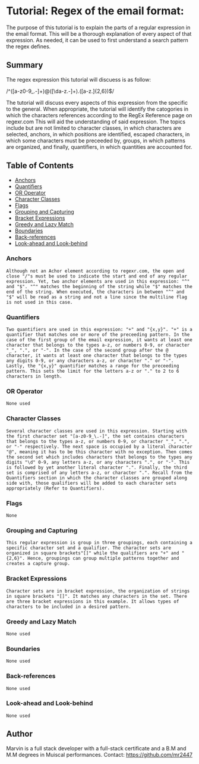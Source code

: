 # Tutorial: Regex of the email format: 
The purpose of this tutorial is to explain the parts of a regular expression in the email format. This will be a thorough explanation of every aspect of that expression. As needed, it can be used to first understand a search pattern the regex defines.

## Summary
The regex expression this tutorial will discuess is as follow: 

/^([a-z0-9_\.-]+)@([\da-z\.-]+)\.([a-z\.]{2,6})$/

The tutorial will discuss every aspects of this expression from the specific to the general. When appropriate, the tutorial will identify the catogories in which the characters references according to the RegEx Reference page on regexr.com This will aid the understanding of said expression. The topics include but are not limited to character classes, in which characters are selected, anchors, in which positions are identified, escaped characters, in which some characters must be preceeded by, groups, in which patterns are organized, and finally, quantifiers, in which quantities are accounted for. 

## Table of Contents

- [Anchors](#anchors)
- [Quantifiers](#quantifiers)
- [OR Operator](#or-operator)
- [Character Classes](#character-classes)
- [Flags](#flags)
- [Grouping and Capturing](#grouping-and-capturing)
- [Bracket Expressions](#bracket-expressions)
- [Greedy and Lazy Match](#greedy-and-lazy-match)
- [Boundaries](#boundaries)
- [Back-references](#back-references)
- [Look-ahead and Look-behind](#look-ahead-and-look-behind)

### Anchors
    Although not an Achor element according to regexr.com, the open and close "/"s must be used to indicate the start and end of any regular expression. Yet, two anchor elements are used in this expression: "^" and "$". "^" matches the beginning of the string while "$" matches the end of the string. When executed, the characters in between "^" and "$" will be read as a string and not a line since the multiline flag is not used in this case. 
### Quantifiers
    Two quantifiers are used in this expression: "+" and "{x,y}". "+" is a quantifier that matches one or more of the preceeding pattern. In the case of the first group of the email expression, it wants at least one character that belongs to the types a-z, or numbers 0-9, or character "_", ".", or "-". In the case of the second group after the @ character, it wants at least one character that belongs to the types any digits 0-9, or any characters a-z, or character "." or "-". Lastly, the "{x,y}" quantifier matches a range for the preceeding pattern. This sets the limit for the letters a-z or "." to 2 to 6 characters in length. 
### OR Operator
    None used 
### Character Classes
    Several character classes are used in this expression. Starting with the first character set "[a-z0-9_\.-]", the set contains characters that belongs to the types a-z, or numbers 0-9, or character "_", ".", or "-" respectively. The next space is occupied by a literal character "@", meaning it has to be this character with no exception. Then comes the second set which includes characters that belongs to the types any digits "\d" 0-9, any letters a-z, or any characters ".", or "-". This is followed by yet another literal character ".". Finally, the third set is comprised of any letters a-z, or character ".". Recall from the Quantifiers section in which the character classes are grouped along side with, those qualifiers will be added to each character sets appropriately (Refer to Quantifiers).
### Flags
    None
### Grouping and Capturing
    This regular expression is group in three groupings, each containing a specific character set and a qualifier. The character sets are organized in square brackets"[]" while the qualifiers are "+" and "{2,6}". Hence, groupings can group multiple patterns together and creates a capture group.
### Bracket Expressions
    Character sets are in bracket expression, the organization of strings in square brackets "[]". It matches any characters in the set. There are three bracket expressions in this example. It allows types of characters to be included in a desired pattern. 
### Greedy and Lazy Match
    None used
### Boundaries
    None used 
### Back-references
    None used
### Look-ahead and Look-behind
    None used
## Author

Marvin is a full stack developer with a full-stack certificate and a B.M and M.M degrees in Muiscal performances. Contact: https://github.com/mr2447
